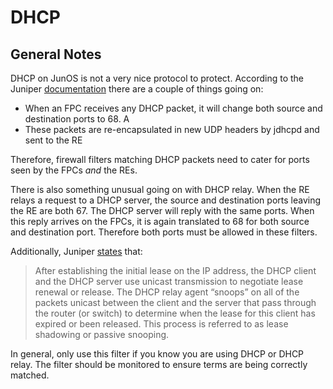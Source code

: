 # DHCP

## General Notes
DHCP on JunOS is not a very nice protocol to protect. According to the Juniper [documentation](https://www.juniper.net/documentation/us/en/software/junos/routing-policy/topics/example/subscriber-management-dhcp-firewall-filter.html) there are a couple of things going on:

 * When an FPC receives any DHCP packet, it will change both source and destination ports to 68.
A
 * These packets are re-encapsulated in new UDP headers by jdhcpd and sent to the RE

Therefore, firewall filters matching DHCP packets need to cater for ports seen by the FPCs *and* the REs.

There is also something unusual going on with DHCP relay. When the RE relays a request to a DHCP server, the source and destination ports leaving the RE are both 67. The DHCP server will reply with the same ports. When this reply arrives on the FPCs, it is again translated to 68 for both source and destination port. Therefore both ports must be allowed in these filters.

Additionally, Juniper [states](https://www.juniper.net/documentation/us/en/software/junos/dhcp/topics/topic-map/dhcp-relay-agent-security-devices.html) that:

>After establishing the initial lease on the IP address, the DHCP client and the DHCP server use unicast transmission to negotiate lease renewal or release. The DHCP relay agent “snoops” on all of the packets unicast between the client and the server that pass through the router (or switch) to determine when the lease for this client has expired or been released. This process is referred to as lease shadowing or passive snooping.

In general, only use this filter if you know you are using DHCP or DHCP relay. The filter should be monitored to ensure terms are being correctly matched.
